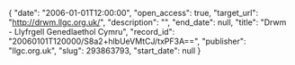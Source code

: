{
  "date": "2006-01-01T12:00:00", 
  "open_access": true, 
  "target_url": "http://drwm.llgc.org.uk/", 
  "description": "", 
  "end_date": null, 
  "title": "Drwm - Llyfrgell Genedlaethol Cymru", 
  "record_id": "20060101T120000/S8a2+hlbUeVMtCJ/txPF3A==", 
  "publisher": "llgc.org.uk", 
  "slug": 293863793, 
  "start_date": null
}

